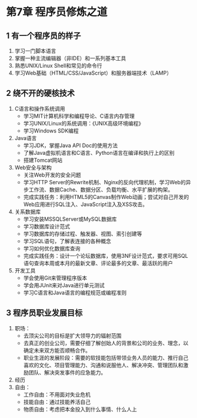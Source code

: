 # 第7章 程序员修炼之道

## 1 有一个程序员的样子

1. 学习一门脚本语言
2. 掌握一种主流编辑器（非IDE）和一系列基本工具
3. 熟悉UNIX/Linux Shell和常见的命令行
4. 学习Web基础（HTML/CSS/JavaScript）和服务器端技术（LAMP）

## 2 绕不开的硬核技术

1. C语言和操作系统调用
   - 学习MIT计算机科学和编程导论、C语言内存管理
   - 学习UNIX/Linux的系统调用：《UNIX高级环境编程》
   - 学习Windows SDK编程
2. Java语言
   - 学习JDK，掌握Java API Doc的使用方法
   - 了解Java虚拟机语言和C语言、Python语言在编译和执行上的区别
   - 搭建Tomcat网站
3. Web安全与架构
   - 关注Web开发的安全问题
   - 学习HTTP Server的Rewrite机制、Nginx的反向代理机制，学习Web的异步工作流、数据Cache、数据分区、负载均衡、水平扩展的构架。
   - 完成实践任务：利用HTML5的Canvas制作Web动画；尝试对自己开发的Web应用进行SQL注入、JavaScript注入及XSS攻击。
4. 关系数据库
   - 学习安装MSSQLServer或MySQL数据库
   - 学习数据库设计范式
   - 学习数据库的存储过程、触发器、视图、索引创建等
   - 学习SQL语句，了解表连接的各种概念
   - 学习如何优化数据库查询
   - 完成实践任务：设计一个论坛数据库，使用3NF设计范式，要求可用SQL语句查询本周或本月的最新文章、评论最多的文章、最活跃的用户
5. 开发工具
   - 学会使用Git来管理程序版本
   - 学会用JUnit来对Java进行单元测试
   - 学习C语言和Java语言的编程规范或编程准则

## 3 程序员职业发展目标

1. 职场：
   - 去顶尖公司的目标是扩大领导力的辐射范围
   - 去真正的创业公司，需要仔细了解创始人的背景和公司的业务、理念，以确定未来双方能否顺畅合作。
   - 职业生涯的发展阶段：需要的软技能包括带领业务人员的能力、推行自己喜欢的文化、项目管理能力、沟通和说服他人、解决冲突、管理团队和激励团队、解决突发事件的应急能力。
2. 经历
3. 自由：
   - 工作自由：不用面对失业危机
   - 技能自由：通过技能养活自己
   - 物质自由：考虑把本金投入到什么事情、什么人上

